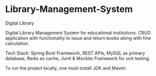 # Library-Management-System
Digital Library

Digital Library Management System for educational institutions.
CRUD application with functionality to issue and return books along with fine calculation.

Tech Stack: Spring Boot Framework, REST APIs, MySQL as primary database, Redis as cache, Junit & Mockito Framework for unit testing.
 
To run the project locally, one must install JDK and Maven
